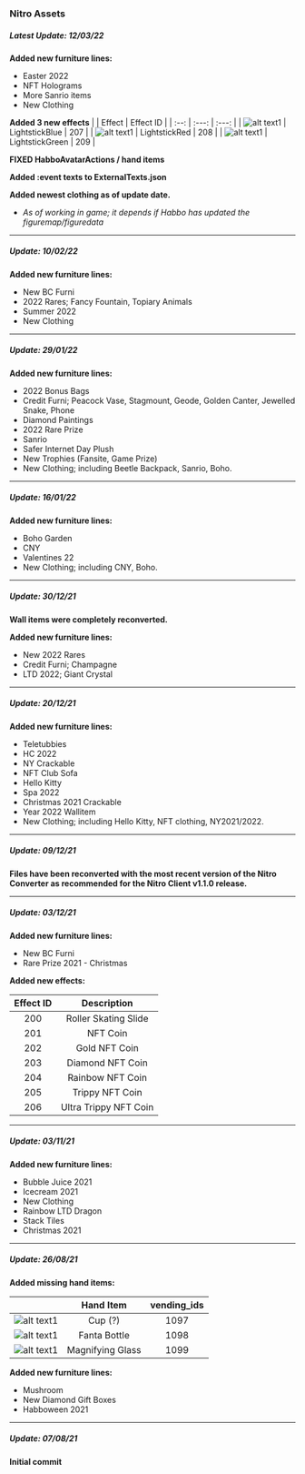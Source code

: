 ### Nitro Assets
##### Latest Update: 12/03/22
**Added new furniture lines:**
- Easter 2022
- NFT Holograms
- More Sanrio items
- New Clothing

**Added 3 new effects**
| | Effect | Effect ID |
| :--: | :---:     | :---:       |
| ![alt text1][effect207]  | LightstickBlue   | 207        |
| ![alt text1][effect208]  | LightstickRed | 208     |
| ![alt text1][effect209]  | LightstickGreen | 209 |

[effect207]: https://content.puhekupla.com/uploads/2022/02/Image-3.png
[effect208]: https://content.puhekupla.com/uploads/2022/02/Image-2-1.png
[effect209]: https://content.puhekupla.com/uploads/2022/02/Image-3-1.png

**FIXED HabboAvatarActions / hand items**

**Added :event texts to ExternalTexts.json**

**Added newest clothing as of update date.**
- *As of working in game; it depends if Habbo has updated the figuremap/figuredata*

---

##### Update: 10/02/22
**Added new furniture lines:**
- New BC Furni
- 2022 Rares; Fancy Fountain, Topiary Animals
- Summer 2022
- New Clothing

---

##### Update: 29/01/22
**Added new furniture lines:**
- 2022 Bonus Bags
- Credit Furni; Peacock Vase, Stagmount, Geode, Golden Canter, Jewelled Snake, Phone
- Diamond Paintings
- 2022 Rare Prize
- Sanrio
- Safer Internet Day Plush
- New Trophies (Fansite, Game Prize)
- New Clothing; including Beetle Backpack, Sanrio, Boho.

---

##### Update: 16/01/22
**Added new furniture lines:**
- Boho Garden
- CNY
- Valentines 22
- New Clothing; including CNY, Boho.

---

##### Update: 30/12/21
**Wall items were completely reconverted.**

**Added new furniture lines:**
- New 2022 Rares
- Credit Furni; Champagne
- LTD 2022; Giant Crystal

---

##### Update: 20/12/21
**Added new furniture lines:**
- Teletubbies
- HC 2022
- NY Crackable
- NFT Club Sofa
- Hello Kitty
- Spa 2022
- Christmas 2021 Crackable
- Year 2022 Wallitem
- New Clothing; including Hello Kitty, NFT clothing, NY2021/2022.

---

##### Update: 09/12/21
**Files have been reconverted with the most recent version of the Nitro Converter as recommended for the Nitro Client v1.1.0 release.**

---

##### Update: 03/12/21
**Added new furniture lines:**
- New BC Furni
- Rare Prize 2021 - Christmas

**Added new effects:**

| Effect ID | Description |
| :---: | :---: |
| 200 | Roller Skating Slide |
| 201 | NFT Coin |
| 202 | Gold NFT Coin |
| 203 | Diamond NFT Coin |
| 204 | Rainbow NFT Coin |
| 205 | Trippy NFT Coin |
| 206 | Ultra Trippy NFT Coin |

---

##### Update: 03/11/21
**Added new furniture lines:**
- Bubble Juice 2021
- Icecream 2021
- New Clothing
- Rainbow LTD Dragon
- Stack Tiles
- Christmas 2021

---

##### Update: 26/08/21
**Added missing hand items:**

| | Hand Item | vending_ids |
| :--: | :---:     | :---:       |
| ![alt text1][handitem1097]  | Cup (?)   | 1097        |
| ![alt text1][handitem1098]  | Fanta Bottle | 1098     |
| ![alt text1][handitem1099]  | Magnifying Glass | 1099 |

[handitem1097]: https://content.puhekupla.com/img/archive/item2_3.png
[handitem1098]: https://content.puhekupla.com/uploads/2021/03/Image-865.png
[handitem1099]: https://content.puhekupla.com/uploads/2021/03/Image-1691.png

**Added new furniture lines:**
- Mushroom
- New Diamond Gift Boxes
- Habboween 2021

---

##### Update: 07/08/21
**Initial commit**
